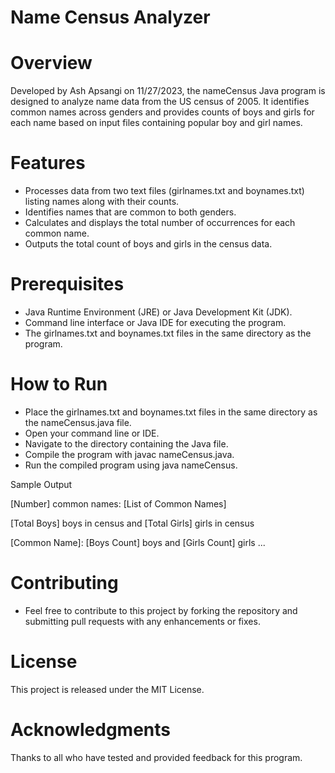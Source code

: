 # Name Census Analyzer

# Overview
Developed by Ash Apsangi on 11/27/2023, the nameCensus Java program is designed to analyze name data from the US census of 2005. It identifies common names across genders and provides counts of boys and girls for each name based on input files containing popular boy and girl names.

# Features
- Processes data from two text files (girlnames.txt and boynames.txt) listing names along with their counts.
- Identifies names that are common to both genders.
- Calculates and displays the total number of occurrences for each common name.
- Outputs the total count of boys and girls in the census data.
  
# Prerequisites
- Java Runtime Environment (JRE) or Java Development Kit (JDK).
- Command line interface or Java IDE for executing the program.
- The girlnames.txt and boynames.txt files in the same directory as the program.
  
# How to Run
- Place the girlnames.txt and boynames.txt files in the same directory as the nameCensus.java file.
- Open your command line or IDE.
- Navigate to the directory containing the Java file.
- Compile the program with javac nameCensus.java.
- Run the compiled program using java nameCensus.
      
Sample Output

[Number] common names: [List of Common Names]

[Total Boys] boys in census and [Total Girls] girls in census

[Common Name]: [Boys Count] boys and [Girls Count] girls
...

# Contributing
- Feel free to contribute to this project by forking the repository and submitting pull requests with any enhancements or fixes.

# License
This project is released under the MIT License.

# Acknowledgments
Thanks to all who have tested and provided feedback for this program.
